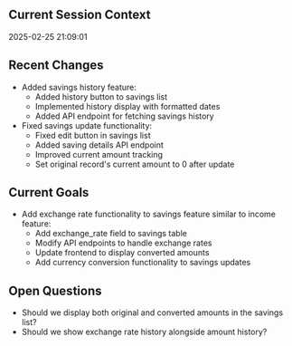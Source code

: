 ## Current Session Context
2025-02-25 21:09:01

## Recent Changes
- Added savings history feature:
  - Added history button to savings list
  - Implemented history display with formatted dates
  - Added API endpoint for fetching savings history
- Fixed savings update functionality:
  - Fixed edit button in savings list
  - Added saving details API endpoint
  - Improved current amount tracking
  - Set original record's current amount to 0 after update

## Current Goals
- Add exchange rate functionality to savings feature similar to income feature:
  - Add exchange_rate field to savings table
  - Modify API endpoints to handle exchange rates
  - Update frontend to display converted amounts
  - Add currency conversion functionality to savings updates

## Open Questions
- Should we display both original and converted amounts in the savings list?
- Should we show exchange rate history alongside amount history?